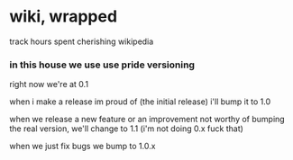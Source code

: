 # wiki, wrapped

track hours spent cherishing wikipedia

### in this house we use use pride versioning
right now we're at 0.1

when i make a release im proud of (the initial release) i'll bump it to 1.0

when we release a new feature or an improvement not worthy of bumping the real version, we'll change to 1.1 (i'm not doing 0.x fuck that)

when we just fix bugs we bump to 1.0.x
